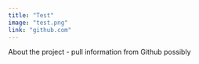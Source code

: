 ```yaml
---
title: "Test" 
image: "test.png"
link: "github.com"
---
```

About the project - pull information from Github possibly